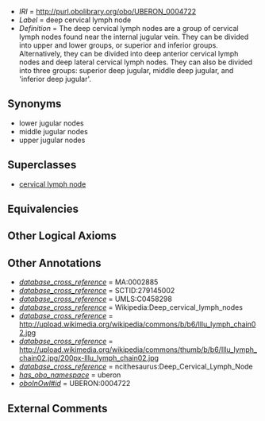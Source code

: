  * *IRI* = http://purl.obolibrary.org/obo/UBERON_0004722
 * *Label* = deep cervical lymph node
 * *Definition* = The deep cervical lymph nodes are a group of cervical lymph nodes found near the internal jugular vein. They can be divided into upper and lower groups, or superior and inferior groups. Alternatively, they can be divided into deep anterior cervical lymph nodes and deep lateral cervical lymph nodes. They can also be divided into three groups: superior deep jugular, middle deep jugular, and 'inferior deep jugular'.

## Synonyms

 * lower jugular nodes
 * middle jugular nodes
 * upper jugular nodes

## Superclasses

 * [cervical lymph node](../../UBERON/29/UBERON_0002429.md)

## Equivalencies


## Other Logical Axioms


## Other Annotations

 * *[database_cross_reference](../../ef/oboInOwl#hasDbXref.md)* = MA:0002885
 * *[database_cross_reference](../../ef/oboInOwl#hasDbXref.md)* = SCTID:279145002
 * *[database_cross_reference](../../ef/oboInOwl#hasDbXref.md)* = UMLS:C0458298
 * *[database_cross_reference](../../ef/oboInOwl#hasDbXref.md)* = Wikipedia:Deep_cervical_lymph_nodes
 * *[database_cross_reference](../../ef/oboInOwl#hasDbXref.md)* = http://upload.wikimedia.org/wikipedia/commons/b/b6/Illu_lymph_chain02.jpg
 * *[database_cross_reference](../../ef/oboInOwl#hasDbXref.md)* = http://upload.wikimedia.org/wikipedia/commons/thumb/b/b6/Illu_lymph_chain02.jpg/200px-Illu_lymph_chain02.jpg
 * *[database_cross_reference](../../ef/oboInOwl#hasDbXref.md)* = ncithesaurus:Deep_Cervical_Lymph_Node
 * *[has_obo_namespace](../../ce/oboInOwl#hasOBONamespace.md)* = uberon
 * *[oboInOwl#id](../../id/oboInOwl#id.md)* = UBERON:0004722

## External Comments

